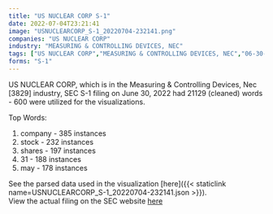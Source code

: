 ```yaml
---
title: "US NUCLEAR CORP S-1"
date: 2022-07-04T23:21:41
image: "USNUCLEARCORP_S-1_20220704-232141.png"
companies: "US NUCLEAR CORP"
industry: "MEASURING & CONTROLLING DEVICES, NEC"
tags: ["US NUCLEAR CORP","MEASURING & CONTROLLING DEVICES, NEC","06-30-2022","S-1"]
forms: "S-1"
---
```

US NUCLEAR CORP, which is in the Measuring & Controlling Devices, Nec [3829] industry, SEC S-1 filing on June 30, 2022 had 21129 (cleaned) words - 600 were utilized for the visualizations.

Top Words:
1. company - 385 instances
2. stock - 232 instances
3. shares - 197 instances
4. 31 - 188 instances
5. may - 178 instances


See the parsed data used in the visualization [here]({{< staticlink name=USNUCLEARCORP_S-1_20220704-232141.json >}}).  
View the actual filing on the SEC website [here](https://www.sec.gov/Archives/edgar/data/1543623/0001213900-22-036349.txt)